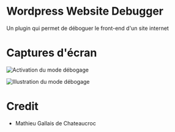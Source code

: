 # Wordpress Website Debugger

Un plugin qui permet de déboguer le front-end d'un site internet

# Captures d'écran

![Activation du mode débogage](https://github.com/user-attachments/assets/d2b4e7aa-74ba-4d81-9c6f-a3c97d3f0d96)

![Illustration du mode débogage](https://github.com/user-attachments/assets/73f83f9d-6f98-40a6-905c-01482b060491)

# Credit

- Mathieu Gallais de Chateaucroc
